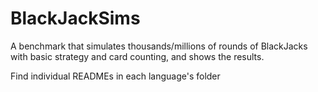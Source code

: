 # BlackJackSims

A benchmark that simulates thousands/millions of rounds of BlackJacks with basic strategy and card counting, and shows the results.

Find individual READMEs in each language's folder
